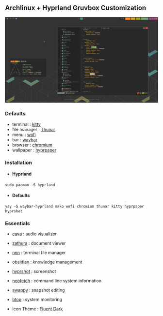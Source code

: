 ## Archlinux + Hyprland Gruvbox Customization

![](view.png)

### Defaults
- terminal : [kitty](https://github.com/kovidgoyal/kitty)
- file manager : [Thunar](https://archlinux.org/packages/?name=thunar)
- menu : [wofi](https://archlinux.org/packages/extra/x86_64/wofi/)
- bar : [waybar](https://github.com/crazzyfingers/waybar-hyprland)
- browser : [chromium](https://archlinux.org/packages/extra/x86_64/chromium/)
- wallpaper : [hyprpaper](https://github.com/hyprwm/hyprpaper)

### Installation

- #### Hyprland
```
sudo pacman -S hyprland
```

- #### Defaults
```
yay -S waybar-hyprland mako wofi chromium thunar kitty hyprpaper hyprshot
```

### Essentials
- [cava](https://github.com/karlstav/cava) : audio visualizer
- [zathura](https://github.com/pwmt/zathura) : document viewer
- [nnn](https://github.com/jarun/nnn) : terminal file manager
- [obsidian](https://archlinux.org/packages/extra/x86_64/obsidian/) : knowledge management
- [hyprshot](https://github.com/Gustash/hyprshot) : screenshot
- [neofetch](https://github.com/dylanaraps/neofetch) : command line system information
- [swappy](https://github.com/jtheoof/swappy) : snapshot editing
- [btop](https://github.com/aristocratos/btop) : system monitoring

- Icon Theme : [Fluent Dark](https://github.com/vinceliuice/Fluent-gtk-theme)
